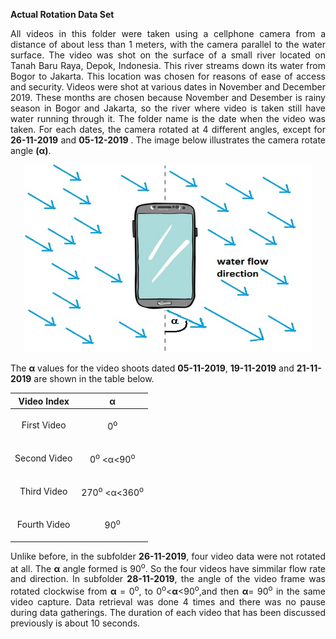 <b> Actual Rotation Data Set </b>
<p align="justify">
All videos in this folder were taken using a cellphone camera from a distance of about less than 1 meters, with the camera parallel to
the water surface. The video was shot  on the surface of a small river located on Tanah Baru Raya, Depok, Indonesia. This river streams down its water from Bogor to  Jakarta.  This location was chosen for reasons of ease of access and security. Videos were shot at various dates in November and December 2019. These months are chosen because November and Desember is rainy season in Bogor and Jakarta,  so  the  river  where  video is taken still have water running through it. The folder name is the date when the video was taken.
For each dates, the camera rotated at 4 different angles, except for <b>26-11-2019</b> and <b> 05-12-2019 </b>. The image below illustrates the camera rotate angle <b>(&alpha;)</b>.
 </p>

<p align="center">
  <img width="460" height="300" src="https://github.com/BenSirenden/Open-Channel-Water-Flow-Video/blob/main/images/water%20direction.jpg">
</p>

<p>
 The <b>&alpha;</b> values for the video shoots dated <b>05-11-2019</b>, <b>19-11-2019</b> and <b>21-11-2019</b> are shown in the table below.
</p>
 
 
| Video Index | &alpha; |
|:-:|:-:|
| First Video | <p align="center"> 0<sup>o</sup> </p> |
| Second Video | <p align="center"> 0<sup>o</sup> <&alpha;<90<sup>o</sup> </p> |
| Third Video | <p align="center">270<sup>o</sup> <&alpha;<360<sup>o</sup></p> |
| Fourth Video | <p align="center">90<sup>o</sup></p> |

<p align="justify">
 Unlike before, in the subfolder <b>26-11-2019</b>, four video data were not rotated at all. The <b>&alpha;</b> angle formed is 90<sup>o</sup>. So the four videos have simmilar flow rate and direction. In subfolder <b>28-11-2019</b>, the angle of the video frame was rotated clockwise from <b>α</b> = 0<sup>o</sup>, to 0<sup>o</sup><<b>α</b><90<sup>o</sup>,and then <b>α</b>= 90<sup>o</sup> in the same video capture. Data retrieval  was  done  4  times and there was no pause during data gatherings. The duration of each video that has been discussed previously is about 10 seconds.
 </p>
